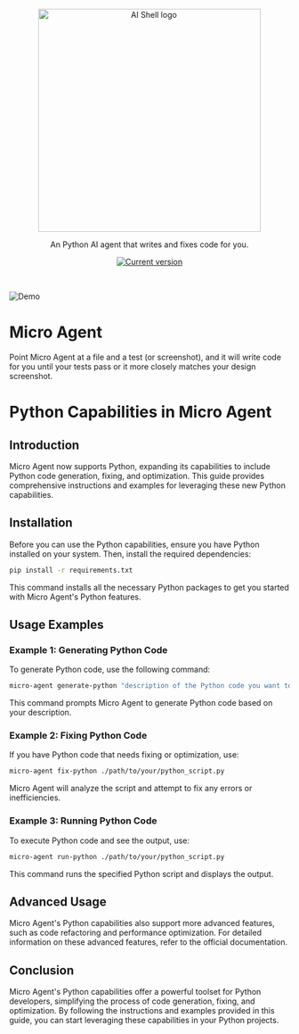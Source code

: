 <br>
<div align="center">
   <picture>
      <source media="(prefers-color-scheme: dark)" srcset="https://cdn.builder.io/api/v1/image/assets%2FYJIGb4i01jvw0SRdL5Bt%2F4d36bc052c4340f997dd61eb19c1c64b">
      <img width="400" alt="AI Shell logo" src="https://cdn.builder.io/api/v1/image/assets%2FYJIGb4i01jvw0SRdL5Bt%2F1a718d297d644fce90f33e93b7e4061f">
    </picture>
</div>

<p align="center">
   An Python AI agent that writes and fixes code for you.
</p>

<p align="center">
   <a href="https://www.npmjs.com/package/@builder.io/micro-agent"><img src="https://img.shields.io/npm/v/@builder.io/micro-agent" alt="Current version"></a>
</p>
<br>

![Demo](https://cdn.builder.io/api/v1/file/assets%2FYJIGb4i01jvw0SRdL5Bt%2F3306a1cff57b4be69df65492a72ae8e5)

# Micro Agent

Point Micro Agent at a file and a test (or screenshot), and it will write code for you until your tests pass or it more closely matches your design screenshot.
# Python Capabilities in Micro Agent

## Introduction

Micro Agent now supports Python, expanding its capabilities to include Python code generation, fixing, and optimization. This guide provides comprehensive instructions and examples for leveraging these new Python capabilities.

## Installation

Before you can use the Python capabilities, ensure you have Python installed on your system. Then, install the required dependencies:

```bash
pip install -r requirements.txt
```

This command installs all the necessary Python packages to get you started with Micro Agent's Python features.

## Usage Examples

### Example 1: Generating Python Code

To generate Python code, use the following command:

```bash
micro-agent generate-python "description of the Python code you want to generate"
```

This command prompts Micro Agent to generate Python code based on your description.

### Example 2: Fixing Python Code

If you have Python code that needs fixing or optimization, use:

```bash
micro-agent fix-python ./path/to/your/python_script.py
```

Micro Agent will analyze the script and attempt to fix any errors or inefficiencies.

### Example 3: Running Python Code

To execute Python code and see the output, use:

```bash
micro-agent run-python ./path/to/your/python_script.py
```

This command runs the specified Python script and displays the output.

## Advanced Usage

Micro Agent's Python capabilities also support more advanced features, such as code refactoring and performance optimization. For detailed information on these advanced features, refer to the official documentation.

## Conclusion

Micro Agent's Python capabilities offer a powerful toolset for Python developers, simplifying the process of code generation, fixing, and optimization. By following the instructions and examples provided in this guide, you can start leveraging these capabilities in your Python projects.
